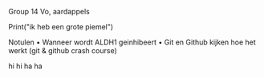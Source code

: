Group 14 Vo, aardappels

Print("ik heb een grote piemel")

Notulen
•	Wanneer wordt ALDH1 geinhibeert
•	Git en Github kijken hoe het werkt (git & github crash course)



hi hi ha ha